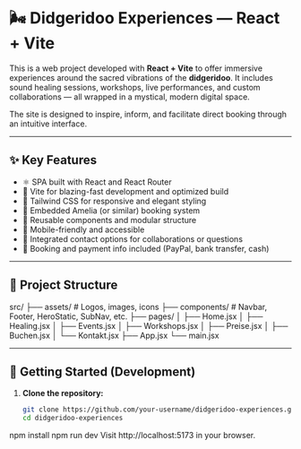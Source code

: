 # 🌬️ Didgeridoo Experiences — React + Vite

This is a web project developed with **React + Vite** to offer immersive experiences around the sacred vibrations of the **didgeridoo**. It includes sound healing sessions, workshops, live performances, and custom collaborations — all wrapped in a mystical, modern digital space.

The site is designed to inspire, inform, and facilitate direct booking through an intuitive interface.

---

## ✨ Key Features

- ⚛️ SPA built with React and React Router
- 💨 Vite for blazing-fast development and optimized build
- 🎨 Tailwind CSS for responsive and elegant styling
- 📅 Embedded Amelia (or similar) booking system
- 🔄 Reusable components and modular structure
- 📱 Mobile-friendly and accessible
- 💌 Integrated contact options for collaborations or questions
- 💸 Booking and payment info included (PayPal, bank transfer, cash)

---

## 📁 Project Structure

src/
├── assets/ # Logos, images, icons
├── components/ # Navbar, Footer, HeroStatic, SubNav, etc.
├── pages/
│ ├── Home.jsx
│ ├── Healing.jsx
│ ├── Events.jsx
│ ├── Workshops.jsx
│ ├── Preise.jsx
│ ├── Buchen.jsx
│ └── Kontakt.jsx
├── App.jsx
└── main.jsx


---

## 🚀 Getting Started (Development)

1. **Clone the repository:**
   ```bash
   git clone https://github.com/your-username/didgeridoo-experiences.git
   cd didgeridoo-experiences
npm install
npm run dev
Visit http://localhost:5173 in your browser.









